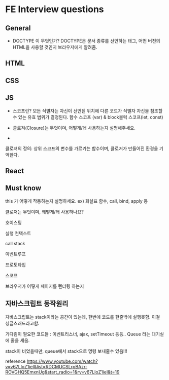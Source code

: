 # FE Interview questions

## General

- DOCTYPE 이 무엇인가?
DOCTYPE은 문서 종류를 선언하는 태그, 어떤 버전의 HTML을 사용할 것인지 브라우저에게 알려줌. <!DOCTYPE html>

## HTML

## CSS

## JS

- 스코프란?
모든 식별자는 자신이 선언된 위치에 다른 코드가 식별자 자신을 참조할 수 있는 유효 범위가 결정된다. 
함수 스코프 (var) & block블럭 스코프(let, const)

- 클로져(Closure)는 무엇이며, 어떻게/왜 사용하는지 설명해주세요.
- 
클로져의 정의: 상위 스코프의 변수를 가르키는 함수이며, 클로저가 만들어진 환경을 기억한다. 

## React


## Must know
this 가 어떻게 작동하는지 설명하세요. ex) 화살표 함수, call, bind, apply 등

클로저는 무엇이며, 왜떻게/왜 사용하나요?

호이스팅

실행 컨택스트

call stack

이벤트루프

프로토타입

스코프

브라우저가 어떻게 페이지를 렌더링 하는지

## 자바스크립트 동작원리
자바스크립트는 stack이라는 공간이 있는데, 한번에 코드를 한줄밖에 실행못함. 이걸 싱글스래드라고함.

기다림이 필요한 코드들 : 이벤트리스너, ajax, setTimeout 등등.. Queue 라는 대기실에 줄을 세움.

stack이 비었을때만, queue에서 stack으로 명령 보내줄수 있음!!!

reference https://www.youtube.com/watch?v=v67LloZ1ieI&list=RDCMUCSLrpBAzr-ROVGHQ5EmxnUg&start_radio=1&rv=v67LloZ1ieI&t=19
